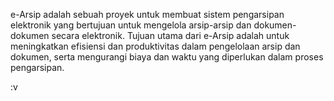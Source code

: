 e-Arsip adalah sebuah proyek untuk membuat sistem pengarsipan elektronik yang bertujuan untuk mengelola arsip-arsip dan dokumen-dokumen secara elektronik. Tujuan utama dari e-Arsip adalah untuk meningkatkan efisiensi dan produktivitas dalam pengelolaan arsip dan dokumen, serta mengurangi biaya dan waktu yang diperlukan dalam proses pengarsipan.

:v